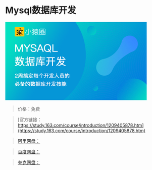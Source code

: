 # Mysql数据库开发

![img](../../../assets/study163/free/187332e626214dcdbb0952a8e614ed65.png)

> 价格：免费

> [官方链接：https://study.163.com/course/introduction/1209405878.htm](https://study.163.com/course/introduction/1209405878.htm)

> [阿里网盘：]()

> [百度网盘：]()

> [夸克网盘：]()
